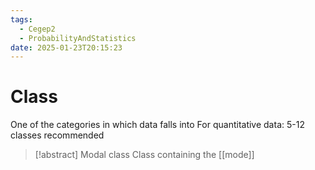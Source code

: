 ```yaml
---
tags:
  - Cegep2
  - ProbabilityAndStatistics
date: 2025-01-23T20:15:23
---
```


# Class

One of the categories in which data falls into
For quantitative data: 5-12 classes recommended

> [!abstract] Modal class
> Class containing the [[mode]]